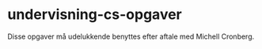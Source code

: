 # undervisning-cs-opgaver

Disse opgaver må udelukkende benyttes efter aftale med Michell Cronberg.
